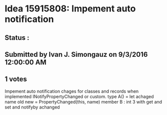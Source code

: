 # Idea 15915808: Impement auto notification #

## Status : 

## Submitted by Ivan J. Simongauz on 9/3/2016 12:00:00 AM

## 1 votes

Impement auto notification chages for classes and records when implemented INotifyPropertyChanged or custom.
type A() =
let achaged name old new =
PropertyChanged(this, name)
member B : int 3 with get and set and notifyby achanged

